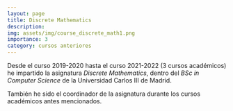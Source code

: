 ```yaml
---
layout: page
title: Discrete Mathematics
description:
img: assets/img/course_discrete_math1.png
importance: 3
category: cursos anteriores
---
```


Desde el curso 2019-2020 hasta el curso 2021-2022 (3 cursos académicos) he impartido la asignatura _Discrete Mathematics_, dentro del _BSc in Computer Science_ de la Universidad Carlos III de Madrid.

También he sido el coordinador de la asignatura durante los cursos académicos antes mencionados.
